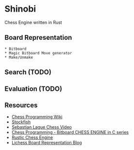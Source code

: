 # Shinobi

Chess Engine written in Rust

## Board Representation 
	* Bitboard
	* Magic Bitboard Move generator 
	* Make/Unmake


## Search (TODO)


## Evaluation (TODO)


## Resources
* [Chess Programming Wiki](https://www.chessprogramming.org/Main_Page)
* [Stockfish](https://github.com/official-stockfish/Stockfish)
* [Sebastian Lague Chess Video](https://www.youtube.com/watch?v=U4ogK0MIzqk)
* [Chess Programming - Bitboard CHESS ENGINE in C series](https://youtube.com/playlist?list=PLmN0neTso3Jxh8ZIylk74JpwfiWNI76Cs&feature=shared)
* [Rustic Chess Engine](https://rustic-chess.org)
* [Lichess Board Representation Blog](https://lichess.org/@/likeawizard/blog/review-of-different-board-representations-in-computer-chess/S9eQCAWa)
